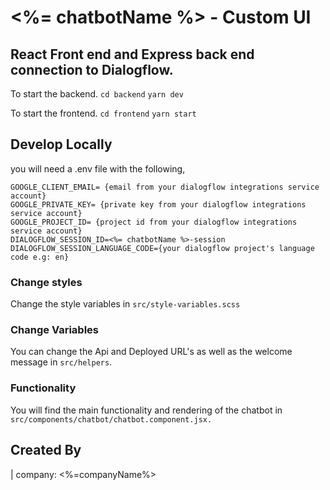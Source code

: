 # <%= chatbotName %> - Custom UI
## React Front end and Express back end connection to Dialogflow.

To start the backend.
`cd backend`
`yarn dev`

To start the frontend. 
`cd frontend`
`yarn start`

## Develop Locally

you will need a .env file with the following, 

```.env
GOOGLE_CLIENT_EMAIL= {email from your dialogflow integrations service account}
GOOGLE_PRIVATE_KEY= {private key from your dialogflow integrations service account}
GOOGLE_PROJECT_ID= {project id from your dialogflow integrations service account}
DIALOGFLOW_SESSION_ID=<%= chatbotName %>-session
DIALOGFLOW_SESSION_LANGUAGE_CODE={your dialogflow project's language code e.g: en}
```

### Change styles

Change the style variables in `src/style-variables.scss`

### Change Variables

You can change the Api and Deployed URL's as well as the welcome message in `src/helpers`.

### Functionality

You will find the main functionality and rendering of the chatbot in `src/components/chatbot/chatbot.component.jsx.`

## Created By
| company: <%=companyName%>